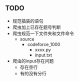 ## TODO
- 规范插装的语句
- 爬虫加上已存在题号判断
- 爬虫规范一下文件夹和文件命令
    -   source
        - codeforce_1000
            - xxxx.py
            - input.txt
- 爬虫的input存在问题
    - 存在空行
    - 有的没有分行